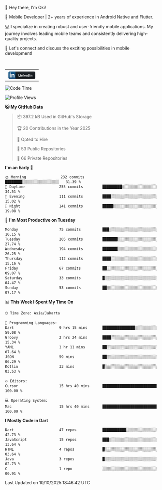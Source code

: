 <p>
 👋 Hey there, I'm Oki!

🚀 Mobile Developer | 2+ years of experience in Android Native and Flutter.

💻 I specialize in creating robust and user-friendly mobile applications. My journey involves leading mobile teams and consistently delivering high-quality projects.

🔗 Let's connect and discuss the exciting possibilities in mobile development!

<br>

<table style="border:none; border-collapse:collapse; cellspacing:0; cellpadding:0">
    <tr>
        <td>
           <a href="https://www.linkedin.com/in/oki-6ba305173/" target="_blank">
              <img src="https://github.com/inisialkey/inisialkey/blob/main/assets/linkedin.svg" alt="LinkedIn" style="vertical-align:top; margin:4px" height=24>
          </a>
        </td>
    </tr>
</table>

<!-- <br>

<!--START_SECTION:waka-->
![Code Time](http://img.shields.io/badge/Code%20Time-1%2C526%20hrs%2011%20mins-blue)

![Profile Views](http://img.shields.io/badge/Profile%20Views-0-blue)

**🐱 My GitHub Data** 

> 📦 397.2 kB Used in GitHub's Storage 
 > 
> 🏆 20 Contributions in the Year 2025
 > 
> 💼 Opted to Hire
 > 
> 📜 53 Public Repositories 
 > 
> 🔑 66 Private Repositories 
 > 
**I'm an Early 🐤** 

```text
🌞 Morning                232 commits         ████████░░░░░░░░░░░░░░░░░   31.39 % 
🌆 Daytime                255 commits         █████████░░░░░░░░░░░░░░░░   34.51 % 
🌃 Evening                111 commits         ████░░░░░░░░░░░░░░░░░░░░░   15.02 % 
🌙 Night                  141 commits         █████░░░░░░░░░░░░░░░░░░░░   19.08 % 
```
📅 **I'm Most Productive on Tuesday** 

```text
Monday                   75 commits          ███░░░░░░░░░░░░░░░░░░░░░░   10.15 % 
Tuesday                  205 commits         ███████░░░░░░░░░░░░░░░░░░   27.74 % 
Wednesday                194 commits         ███████░░░░░░░░░░░░░░░░░░   26.25 % 
Thursday                 112 commits         ████░░░░░░░░░░░░░░░░░░░░░   15.16 % 
Friday                   67 commits          ██░░░░░░░░░░░░░░░░░░░░░░░   09.07 % 
Saturday                 33 commits          █░░░░░░░░░░░░░░░░░░░░░░░░   04.47 % 
Sunday                   53 commits          ██░░░░░░░░░░░░░░░░░░░░░░░   07.17 % 
```


📊 **This Week I Spent My Time On** 

```text
🕑︎ Time Zone: Asia/Jakarta

💬 Programming Languages: 
Dart                     9 hrs 15 mins       ███████████████░░░░░░░░░░   59.08 % 
Groovy                   2 hrs 24 mins       ████░░░░░░░░░░░░░░░░░░░░░   15.34 % 
YAML                     1 hr 11 mins        ██░░░░░░░░░░░░░░░░░░░░░░░   07.64 % 
JSON                     59 mins             ██░░░░░░░░░░░░░░░░░░░░░░░   06.29 % 
Kotlin                   33 mins             █░░░░░░░░░░░░░░░░░░░░░░░░   03.53 % 

🔥 Editors: 
Cursor                   15 hrs 40 mins      █████████████████████████   100.00 % 

💻 Operating System: 
Mac                      15 hrs 40 mins      █████████████████████████   100.00 % 
```

**I Mostly Code in Dart** 

```text
Dart                     47 repos            ███████████░░░░░░░░░░░░░░   42.73 % 
JavaScript               15 repos            ███░░░░░░░░░░░░░░░░░░░░░░   13.64 % 
HTML                     4 repos             █░░░░░░░░░░░░░░░░░░░░░░░░   03.64 % 
Java                     3 repos             █░░░░░░░░░░░░░░░░░░░░░░░░   02.73 % 
C                        1 repo              ░░░░░░░░░░░░░░░░░░░░░░░░░   00.91 % 
```




 Last Updated on 10/10/2025 18:46:42 UTC
<!--END_SECTION:waka-->